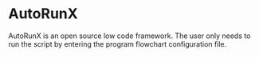 # AutoRunX
AutoRunX is an open source low code framework. The user only needs to run the script by entering the program flowchart configuration file.

